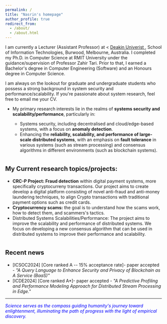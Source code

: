 ```yaml
---
permalink: /
title: "Nasrin's homepage"
author_profile: true
redirect_from: 
  - /about/
  - /about.html
---
```


<!-- <span style="font-size:20px;">Nasrin's homepage</span>
====== -->
I am currently a Lecturer (Assistant Professor) at < <a href="https://www.deakin.edu.au/">Deakin Univerist </a>, School of Information Technologies, Burwood, Melbourne, Australia. I completed my Ph.D. in Computer Science at RMIT University under the guidance/supervision of Professor Zahir Tari. Prior to that, I earned a Bachelor's degree in Computer Engineering (Software) and an Honours degree in Computer Science. 
      
    
I am always on the lookout for graduate and undergraduate students who possess a strong background in system security and performance/scalability. If you're passionate about system research, feel free to email me your CV.

 * My primary research interests lie in the realms of <span style="font-weight:bold">systems security and scalability/performance</span>, particularly in: 

     * Systems security, including decentralised and cloud/edge-based systems, with a focus on <span style="font-weight:bold">anomaly detection</span>.
     * Enhancing the <span style="font-weight:bold">reliability, scalability, and performance of large-scale distributed systems</span>, with an emphasis on <span style="font-weight:bold">fault tolerance</span> in various systems (such as stream processing) and consensus algorithms in different environments (such as blockchain systems).

 <span style="font-size:20px;">My Current research topics/projects:</span>
======

  * <span style="font-weight:bold">CRC-P Project: Fraud detection</span> within digital payment systems, more specifically cryptocurreny transactions. Our project aims to create develop a digital platform consisting of novel anti-fraud and anti-money laundering techniques, to align Crypto transactions with traditional payment options such as credit cards.  
  * <span style="font-weight:bold">Cryptocurrency scams:</span> the goal is to understand how the scams work, how to detect them, and scammers's tactics.  
  * Distributed Systems Scalabilities/Performance: The project aims to improve the scalability and performance of distributed systems. We focus on developing a new consensus algorithm that can be used in distributed systems to improve their performance and scalability.


<span style="font-size:20px;">Recent news</span>
======
  * [ICSOC2024] [Core ranked A -- 15% acceptance rate]- paper accepted - <span style="font-style: italic;">"A Query Language to Enhance Security and Privacy of Blockchain as A Service (BaaS)"</span> 
  * [ICDE2024] [Core ranked A*]- paper accepted - <span style="font-style: italic;"> "A Predictive Profiling and Performance Modeling Approach for Distributed Stream Processing in Edge."</span>


***
<span style="font-style: italic; color:blue;"> Science serves as the compass guiding humanity's journey toward enlightenment, illuminating the path of progress with the light of empirical discovery.</span>

